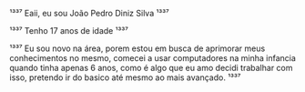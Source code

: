 ¹³³⁷ Eaii, eu sou João Pedro Diniz Silva ¹³³⁷

¹³³⁷    Tenho 17 anos de idade ¹³³⁷ 

¹³³⁷ Eu sou novo na área, porem estou em busca de aprimorar meus conhecimentos no mesmo, comecei a usar computadores na minha infancia quando tinha apenas 6 anos, como é algo que eu amo decidi trabalhar com isso, pretendo ir do basico até mesmo ao mais avançado. ¹³³⁷
